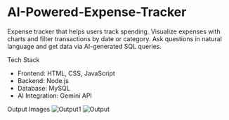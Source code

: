 # AI-Powered-Expense-Tracker
Expense tracker that helps users track spending.
Visualize expenses with charts and filter transactions by date or category.
Ask questions in natural language and get data via AI-generated SQL queries.


Tech Stack
- Frontend: HTML, CSS, JavaScript  
- Backend: Node.js
- Database: MySQL  
- AI Integration: Gemini API 


Output Images
![Output1](https://github.com/user-attachments/assets/59bfef58-f21e-4130-835d-df57a304424f)
![Output](https://github.com/user-attachments/assets/6808c327-a126-4b81-acb8-87e6feb5268a)
